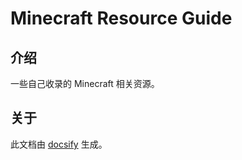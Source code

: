 # Minecraft Resource Guide

## 介绍

一些自己收录的 Minecraft 相关资源。

## 关于

此文档由 [docsify](https://docsify.js.org/) 生成。
